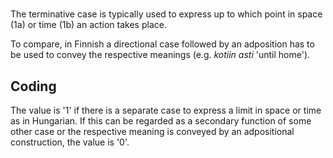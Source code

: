 # [](ParameterTable?__template__=property.md&property=Name#cldf:UT083)

The terminative case is typically used to express up to which point in space (1a) or time (1b) an action takes place. 

[](ExampleTable?example_id=1a&with_internal_ref_link#cldf:UT083-1a)

[](ExampleTable?example_id=1b&with_internal_ref_link#cldf:UT083-1b)

To compare, in Finnish a directional case followed by an adposition has to be used to convey the respective meanings (e.g. *kotiin asti* 'until home'). 

## Coding

The value is '1' if there is a separate case to express a limit in space or time as in Hungarian. If this can be regarded as a secondary function of some other case or the respective meaning is conveyed by an adpositional construction, the value is '0'. 
